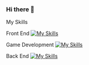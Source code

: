 ### Hi there 👋

My Skills

Front End
[![My Skills](https://skillicons.dev/icons?i=html,css,js)](https://skillicons.dev)

Game Development
[![My Skills](https://skillicons.dev/icons?i=unity,cs)](https://skillicons.dev)

Back End
[![My Skills](https://skillicons.dev/icons?i=php,mysql,python,django)](https://skillicons.dev)

<!--
**jeenklynn/jeenklynn** is a ✨ _special_ ✨ repository because its `README.md` (this file) appears on your GitHub profile.

Here are some ideas to get you started:

- 🔭 I’m currently working on ...
- 🌱 I’m currently learning ...
- 👯 I’m looking to collaborate on ...
- 🤔 I’m looking for help with ...
- 💬 Ask me about ...
- 📫 How to reach me: ...
- 😄 Pronouns: ...
- ⚡ Fun fact: ...
-->
